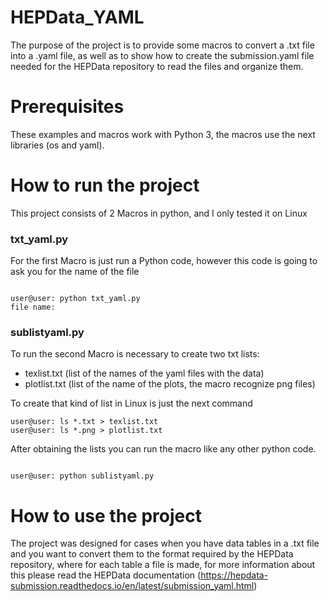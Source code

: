 # HEPData_YAML
The purpose of the project is to provide some macros to convert a .txt file into a .yaml file, 
as well as to show how to create the submission.yaml file needed for the HEPData repository to read the files and organize them.

# Prerequisites

These examples and macros work with Python 3, the macros use the next libraries (os and yaml).


# How to run the project

This project consists of 2 Macros in python, and I only tested it on Linux 

### txt_yaml.py

For the first Macro is just run a Python code, however this code is going to ask you for the name of the file

```

user@user: python txt_yaml.py
file name: 

```
### sublistyaml.py

To run the second Macro is necessary to create two txt lists:
- texlist.txt (list of the names of the yaml files with the data) 
- plotlist.txt (list of the name of the plots, the macro recognize png files)

To create that kind of list in Linux is just the next command

```
user@user: ls *.txt > texlist.txt
user@user: ls *.png > plotlist.txt

```

After obtaining the lists you can run the macro like any other python code.

```

user@user: python sublistyaml.py

```

# How to use the project

The project was designed for cases when you have data tables in a .txt file and you want to convert them to the format required 
by the HEPData repository, where for each table a file is made, for more information about this please read 
the HEPData documentation (https://hepdata-submission.readthedocs.io/en/latest/submission_yaml.html)



